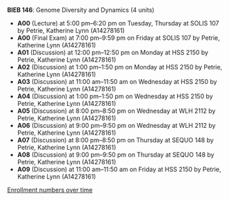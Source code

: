 **BIEB 146**: Genome Diversity and Dynamics (4 units)

- **A00** (Lecture) at 5:00 pm–6:20 pm on Tuesday, Thursday at SOLIS 107 by Petrie, Katherine Lynn (A14278161)
- **A00** (Final Exam) at 7:00 pm–9:59 pm on Friday at SOLIS 107 by Petrie, Katherine Lynn (A14278161)
- **A01** (Discussion) at 12:00 pm–12:50 pm on Monday at HSS 2150 by Petrie, Katherine Lynn (A14278161)
- **A02** (Discussion) at 1:00 pm–1:50 pm on Monday at HSS 2150 by Petrie, Katherine Lynn (A14278161)
- **A03** (Discussion) at 11:00 am–11:50 am on Wednesday at HSS 2150 by Petrie, Katherine Lynn (A14278161)
- **A04** (Discussion) at 1:00 pm–1:50 pm on Wednesday at HSS 2150 by Petrie, Katherine Lynn (A14278161)
- **A05** (Discussion) at 8:00 pm–8:50 pm on Wednesday at WLH 2112 by Petrie, Katherine Lynn (A14278161)
- **A06** (Discussion) at 9:00 pm–9:50 pm on Wednesday at WLH 2112 by Petrie, Katherine Lynn (A14278161)
- **A07** (Discussion) at 8:00 pm–8:50 pm on Thursday at SEQUO 148 by Petrie, Katherine Lynn (A14278161)
- **A08** (Discussion) at 9:00 pm–9:50 pm on Thursday at SEQUO 148 by Petrie, Katherine Lynn (A14278161)
- **A09** (Discussion) at 11:00 am–11:50 am on Friday at HSS 2150 by Petrie, Katherine Lynn (A14278161)

[Enrollment numbers over time](./BIEB146.tsv)
